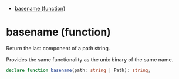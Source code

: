 - [basename (function)](#basename-function)

# basename (function)

Return the last component of a path string.

Provides the same functionality as the unix binary of the same name.

```ts
declare function basename(path: string | Path): string;
```
